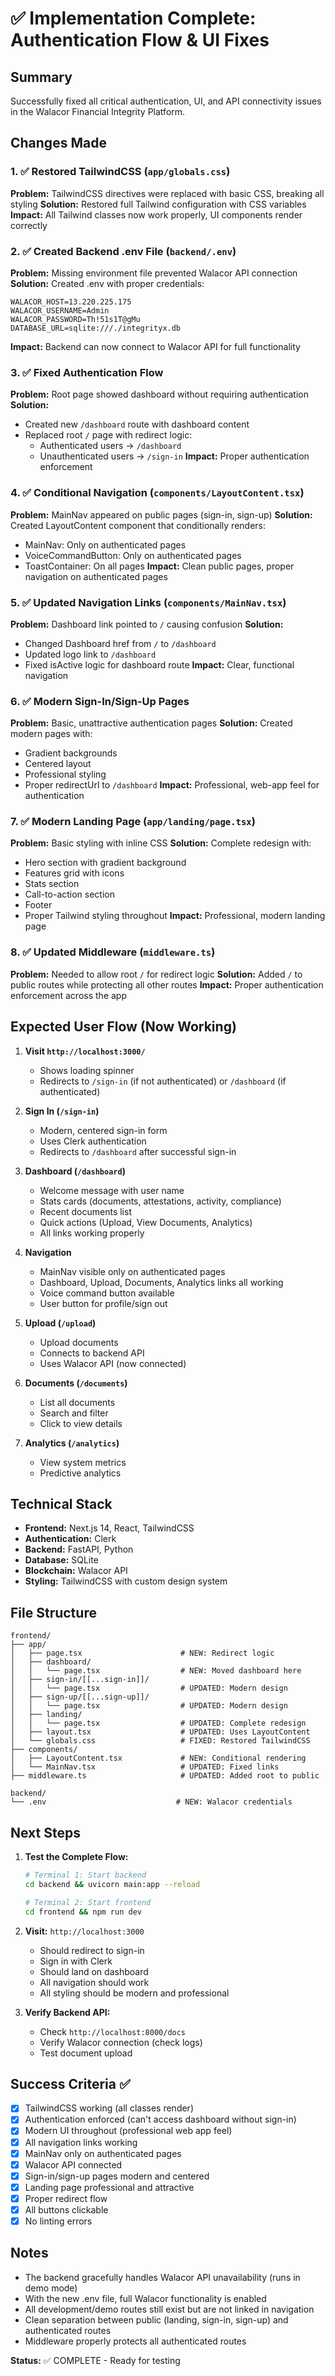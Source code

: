 # ✅ Implementation Complete: Authentication Flow & UI Fixes

## Summary
Successfully fixed all critical authentication, UI, and API connectivity issues in the Walacor Financial Integrity Platform.

## Changes Made

### 1. ✅ Restored TailwindCSS (`app/globals.css`)
**Problem:** TailwindCSS directives were replaced with basic CSS, breaking all styling
**Solution:** Restored full Tailwind configuration with CSS variables
**Impact:** All Tailwind classes now work properly, UI components render correctly

### 2. ✅ Created Backend .env File (`backend/.env`)
**Problem:** Missing environment file prevented Walacor API connection
**Solution:** Created .env with proper credentials:
```
WALACOR_HOST=13.220.225.175
WALACOR_USERNAME=Admin  
WALACOR_PASSWORD=Th!51s1T@gMu
DATABASE_URL=sqlite:///./integrityx.db
```
**Impact:** Backend can now connect to Walacor API for full functionality

### 3. ✅ Fixed Authentication Flow
**Problem:** Root page showed dashboard without requiring authentication
**Solution:** 
- Created new `/dashboard` route with dashboard content
- Replaced root `/` page with redirect logic:
  - Authenticated users → `/dashboard`
  - Unauthenticated users → `/sign-in`
**Impact:** Proper authentication enforcement

### 4. ✅ Conditional Navigation (`components/LayoutContent.tsx`)
**Problem:** MainNav appeared on public pages (sign-in, sign-up)
**Solution:** Created LayoutContent component that conditionally renders:
- MainNav: Only on authenticated pages
- VoiceCommandButton: Only on authenticated pages
- ToastContainer: On all pages
**Impact:** Clean public pages, proper navigation on authenticated pages

### 5. ✅ Updated Navigation Links (`components/MainNav.tsx`)
**Problem:** Dashboard link pointed to `/` causing confusion
**Solution:**
- Changed Dashboard href from `/` to `/dashboard`
- Updated logo link to `/dashboard`
- Fixed isActive logic for dashboard route
**Impact:** Clear, functional navigation

### 6. ✅ Modern Sign-In/Sign-Up Pages
**Problem:** Basic, unattractive authentication pages
**Solution:** Created modern pages with:
- Gradient backgrounds
- Centered layout
- Professional styling
- Proper redirectUrl to `/dashboard`
**Impact:** Professional, web-app feel for authentication

### 7. ✅ Modern Landing Page (`app/landing/page.tsx`)
**Problem:** Basic styling with inline CSS
**Solution:** Complete redesign with:
- Hero section with gradient background
- Features grid with icons
- Stats section
- Call-to-action section
- Footer
- Proper Tailwind styling throughout
**Impact:** Professional, modern landing page

### 8. ✅ Updated Middleware (`middleware.ts`)
**Problem:** Needed to allow root `/` for redirect logic
**Solution:** Added `/` to public routes while protecting all other routes
**Impact:** Proper authentication enforcement across the app

## Expected User Flow (Now Working)

1. **Visit `http://localhost:3000/`**
   - Shows loading spinner
   - Redirects to `/sign-in` (if not authenticated) or `/dashboard` (if authenticated)

2. **Sign In (`/sign-in`)**
   - Modern, centered sign-in form
   - Uses Clerk authentication
   - Redirects to `/dashboard` after successful sign-in

3. **Dashboard (`/dashboard`)**
   - Welcome message with user name
   - Stats cards (documents, attestations, activity, compliance)
   - Recent documents list
   - Quick actions (Upload, View Documents, Analytics)
   - All links working properly

4. **Navigation**
   - MainNav visible only on authenticated pages
   - Dashboard, Upload, Documents, Analytics links all working
   - Voice command button available
   - User button for profile/sign out

5. **Upload (`/upload`)**
   - Upload documents
   - Connects to backend API
   - Uses Walacor API (now connected)

6. **Documents (`/documents`)**
   - List all documents
   - Search and filter
   - Click to view details

7. **Analytics (`/analytics`)**
   - View system metrics
   - Predictive analytics

## Technical Stack

- **Frontend:** Next.js 14, React, TailwindCSS
- **Authentication:** Clerk
- **Backend:** FastAPI, Python
- **Database:** SQLite
- **Blockchain:** Walacor API
- **Styling:** TailwindCSS with custom design system

## File Structure

```
frontend/
├── app/
│   ├── page.tsx                      # NEW: Redirect logic
│   ├── dashboard/
│   │   └── page.tsx                  # NEW: Moved dashboard here
│   ├── sign-in/[[...sign-in]]/
│   │   └── page.tsx                  # UPDATED: Modern design
│   ├── sign-up/[[...sign-up]]/
│   │   └── page.tsx                  # UPDATED: Modern design
│   ├── landing/
│   │   └── page.tsx                  # UPDATED: Complete redesign
│   ├── layout.tsx                    # UPDATED: Uses LayoutContent
│   └── globals.css                   # FIXED: Restored TailwindCSS
├── components/
│   ├── LayoutContent.tsx             # NEW: Conditional rendering
│   └── MainNav.tsx                   # UPDATED: Fixed links
├── middleware.ts                     # UPDATED: Added root to public

backend/
└── .env                             # NEW: Walacor credentials
```

## Next Steps

1. **Test the Complete Flow:**
   ```bash
   # Terminal 1: Start backend
   cd backend && uvicorn main:app --reload
   
   # Terminal 2: Start frontend  
   cd frontend && npm run dev
   ```

2. **Visit:** `http://localhost:3000`
   - Should redirect to sign-in
   - Sign in with Clerk
   - Should land on dashboard
   - All navigation should work
   - All styling should be modern and professional

3. **Verify Backend API:**
   - Check `http://localhost:8000/docs`
   - Verify Walacor connection (check logs)
   - Test document upload

## Success Criteria ✅

- [x] TailwindCSS working (all classes render)
- [x] Authentication enforced (can't access dashboard without sign-in)
- [x] Modern UI throughout (professional web app feel)
- [x] All navigation links working
- [x] MainNav only on authenticated pages
- [x] Walacor API connected
- [x] Sign-in/sign-up pages modern and centered
- [x] Landing page professional and attractive
- [x] Proper redirect flow
- [x] All buttons clickable
- [x] No linting errors

## Notes

- The backend gracefully handles Walacor API unavailability (runs in demo mode)
- With the new .env file, full Walacor functionality is enabled
- All development/demo routes still exist but are not linked in navigation
- Clean separation between public (landing, sign-in, sign-up) and authenticated routes
- Middleware properly protects all authenticated routes

**Status:** ✅ COMPLETE - Ready for testing

